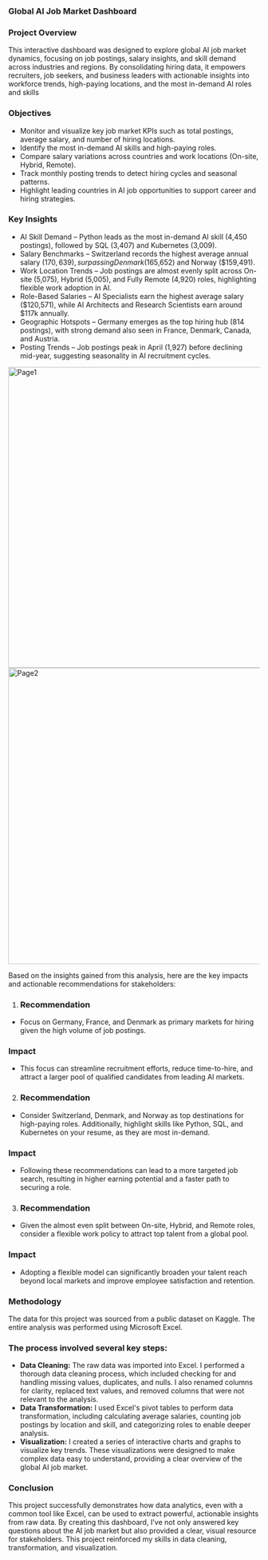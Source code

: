 ### Global AI Job Market Dashboard

### Project Overview
This interactive dashboard was designed to explore global AI job market dynamics, focusing on job postings, salary insights, and skill demand across industries and regions. By consolidating hiring data, it empowers recruiters, job seekers, and business leaders with actionable insights into workforce trends, high-paying locations, and the most in-demand AI roles and skills


### Objectives
- Monitor and visualize key job market KPIs such as total postings, average salary, and number of hiring locations.
- Identify the most in-demand AI skills and high-paying roles.
- Compare salary variations across countries and work locations (On-site, Hybrid, Remote).
- Track monthly posting trends to detect hiring cycles and seasonal patterns.
- Highlight leading countries in AI job opportunities to support career and hiring strategies.


### Key Insights
- AI Skill Demand – Python leads as the most in-demand AI skill (4,450 postings), followed by SQL (3,407) and Kubernetes (3,009).
- Salary Benchmarks – Switzerland records the highest average annual salary ($170,639), surpassing Denmark ($165,652) and Norway ($159,491).
- Work Location Trends – Job postings are almost evenly split across On-site (5,075), Hybrid (5,005), and Fully Remote (4,920) roles, highlighting flexible work adoption in AI.
- Role-Based Salaries – AI Specialists earn the highest average salary ($120,571), while AI Architects and Research Scientists earn around $117k annually.
- Geographic Hotspots – Germany emerges as the top hiring hub (814 postings), with strong demand also seen in France, Denmark, Canada, and Austria.
- Posting Trends – Job postings peak in April (1,927) before declining mid-year, suggesting seasonality in AI recruitment cycles.

<img width="1092" height="602" alt="Page1" src="https://github.com/user-attachments/assets/9d434a17-268a-4f76-b621-be529ac27ba9" />
<img width="1044" height="593" alt="Page2" src="https://github.com/user-attachments/assets/c0de3023-187d-432e-ac79-3cda8db91dcc" />




Based on the insights gained from this analysis, here are the key impacts and actionable recommendations for stakeholders:
1) ### Recommendation 
- Focus on Germany, France, and Denmark as primary markets for hiring given the high volume of job postings.

### Impact 
- This focus can streamline recruitment efforts, reduce time-to-hire, and attract a larger pool of qualified candidates from leading AI markets.

2) ### Recommendation
- Consider Switzerland, Denmark, and Norway as top destinations for high-paying roles. Additionally, highlight skills like Python, SQL, and Kubernetes on your resume, as they are most in-demand.

### Impact
- Following these recommendations can lead to a more targeted job search, resulting in higher earning potential and a faster path to securing a role.

3) ### Recommendation
- Given the almost even split between On-site, Hybrid, and Remote roles, consider a flexible work policy to attract top talent from a global pool.

### Impact
- Adopting a flexible model can significantly broaden your talent reach beyond local markets and improve employee satisfaction and retention.

### Methodology
The data for this project was sourced from a public dataset on Kaggle. The entire analysis was performed using Microsoft Excel. 
### The process involved several key steps:
- **Data Cleaning:** The raw data was imported into Excel. I performed a thorough data cleaning process, which included checking for and handling missing values, duplicates, and nulls. I also renamed columns for clarity, replaced text values, and removed columns that were not relevant to the analysis.
- **Data Transformation:** I used Excel's pivot tables to perform data transformation, including calculating average salaries, counting job postings by location and skill, and categorizing roles to enable deeper analysis.
- **Visualization:** I created a series of interactive charts and graphs to visualize key trends. These visualizations were designed to make complex data easy to understand, providing a clear overview of the global AI job market.

### Conclusion
This project successfully demonstrates how data analytics, even with a common tool like Excel, can be used to extract powerful, actionable insights from raw data. By creating this dashboard, I've not only answered key questions about the AI job market but also provided a clear, visual resource for stakeholders. This project reinforced my skills in data cleaning, transformation, and visualization.






